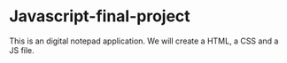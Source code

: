 # Javascript-final-project
This is an digital notepad application.
We will create a HTML, a CSS and a JS file.
